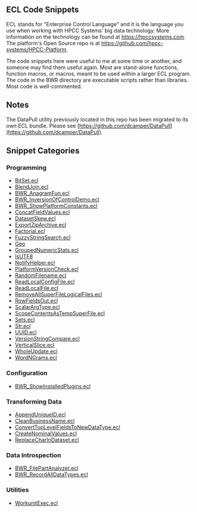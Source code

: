 ## ECL Code Snippets

ECL stands for "Enterprise Control Language" and it is the language you use when
working with HPCC Systems' big data technology.  More information on the
technology can be found at https://hpccsystems.com.  The platform's Open Source
repo is at https://github.com/hpcc-systems/HPCC-Platform.

The code snippets here were useful to me at some time or another, and someone
may find them useful again.  Most are stand-alone functions, function macros, or
macros, meant to be used within a larger ECL program.  The code in the BWR
directory are executable scripts rather than libraries.  Most code is
well-commented.

## Notes

The DataPull utility previously located in this repo has been migrated to its
own ECL bundle.  Please see
[https://github.com/dcamper/DataPull](https://github.com/dcamper/DataPull).

## Snippet Categories

### Programming
* [BitSet.ecl](BitSet.ecl)
* [BlendJoin.ecl](BlendJoin.ecl)
* [BWR_AnagramFun.ecl](BWR/BWR_AnagramFun.ecl)
* [BWR_InversionOfControlDemo.ecl](BWR/BWR_InversionOfControlDemo.ecl)
* [BWR_ShowPlatformConstants.ecl](BWR/BWR_ShowPlatformConstants.ecl)
* [ConcatFieldValues.ecl](ConcatFieldValues.ecl)
* [DatasetSkew.ecl](DatasetSkew.ecl)
* [ExportZipArchive.ecl](ExportZipArchive.ecl)
* [Factorial.ecl](Factorial.ecl)
* [FuzzyStringSearch.ecl](FuzzyStringSearch.ecl)
* [Geo](Geo.ecl)
* [GroupedNumericStats.ecl](GroupedNumericStats.ecl)
* [IsUTF8](IsUTF8.ecl)
* [NotifyHelper.ecl](NotifyHelper.ecl)
* [PlatformVersionCheck.ecl](PlatformVersionCheck.ecl)
* [RandomFilename.ecl](RandomFilename.ecl)
* [ReadLocalConfigFile.ecl](ReadLocalConfigFile.ecl)
* [ReadLocalFile.ecl](ReadLocalFile.ecl)
* [RemoveAllSuperFileLogicalFiles.ecl](RemoveAllSuperFileLogicalFiles.ecl)
* [RowFieldsOut.ecl](RowFieldsOut.ecl)
* [ScalarArgType.ecl](ScalarArgType.ecl)
* [ScopeContentsAsTempSuperFile.ecl](ScopeContentsAsTempSuperFile.ecl)
* [Sets.ecl](Sets.ecl)
* [Str.ecl](Str.ecl)
* [UUID.ecl](UUID.ecl)
* [VersionStringCompare.ecl](VersionStringCompare.ecl)
* [VerticalSlice.ecl](VerticalSlice.ecl)
* [WholeUpdate.ecl](WholeUpdate.ecl)
* [WordNGrams.ecl](WordNGrams.ecl)

### Configuration
* [BWR_ShowInstalledPlugins.ecl](BWR/BWR_ShowInstalledPlugins.ecl)

### Transforming Data
* [AppendUniqueID.ecl](AppendUniqueID.ecl)
* [CleanBusinessName.ecl](CleanBusinessName.ecl)
* [ConvertTopLevelFieldsToNewDataType.ecl](ConvertTopLevelFieldsToNewDataType.ecl)
* [CreateNominalValues.ecl](CreateNominalValues.ecl)
* [ReplaceCharInDataset.ecl](ReplaceCharInDataset.ecl)

### Data Introspection
* [BWR\_FilePartAnalyzer.ecl](BWR/BWR_FilePartAnalyzer.ecl)
* [BWR\_RecordAllDataTypes.ecl](BWR/BWR_RecordAllDataTypes.ecl)

### Utilities
* [WorkunitExec.ecl](WorkunitExec.ecl)
